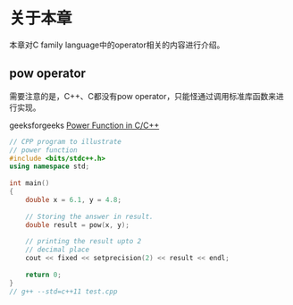 # 关于本章

本章对C family language中的operator相关的内容进行介绍。



## pow operator

需要注意的是，C++、C都没有pow operator，只能怪通过调用标准库函数来进行实现。

geeksforgeeks [Power Function in C/C++](https://www.geeksforgeeks.org/power-function-cc/)



```C++
// CPP program to illustrate 
// power function 
#include <bits/stdc++.h> 
using namespace std; 
  
int main() 
{ 
    double x = 6.1, y = 4.8; 
  
    // Storing the answer in result. 
    double result = pow(x, y); 
  
    // printing the result upto 2 
    // decimal place 
    cout << fixed << setprecision(2) << result << endl; 
  
    return 0; 
} 
// g++ --std=c++11 test.cpp
```

